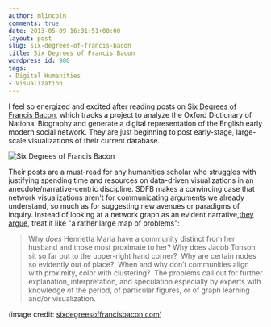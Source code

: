 ```yaml
---
author: mlincoln
comments: true
date: 2013-05-09 16:31:51+00:00
layout: post
slug: six-degrees-of-francis-bacon
title: Six Degrees of Francis Bacon
wordpress_id: 980
tags:
- Digital Humanities
- Visualization
---
```


I feel so energized and excited after reading posts on [Six Degrees of Francis Bacon](http://sixdegreesoffrancisbacon.com/), which tracks a project to analyze the Oxford Dictionary of National Biography and generate a digital representation of the English early modern social network. They are just beginning to post early-stage, large-scale visualizations of their current database.

![Six Degrees of Francis Bacon](http://media.tumblr.com/901378b369e5b0f5032d099d1b3f2fa3/tumblr_inline_mkzs5aiguR1qz4rgp.png)

Their posts are a must-read for any humanities scholar who struggles with justifying spending time and resources on data-driven visualizations in an anecdote/narrative-centric discipline. SDFB makes a convincing case that network visualizations aren't for communicating arguments we already understand, so much as for suggesting new avenues or paradigms of inquiry. Instead of looking at a network graph as an evident narrative,[they argue](https://web.archive.org/web/20150326073813/http://sixdegreesoffrancisbacon.com/post/47622869519/global-graph), treat it like "a rather large map of problems":


> Why _does_ Henrietta Maria have a community distinct from her husband and those most proximate to her? Why does Jacob Tonson sit so far out to the upper-right hand corner?  Why are certain nodes so evidently out of place?  When and why don’t communities align with proximity, color with clustering?  The problems call out for further explanation, interpretation, and speculation especially by experts with knowledge of the period, of particular figures, or of graph learning and/or visualization.


(image credit: [sixdegreesoffrancisbacon.com](http://sixdegreesoffrancisbacon.com/post/47622869519/global-graph))
